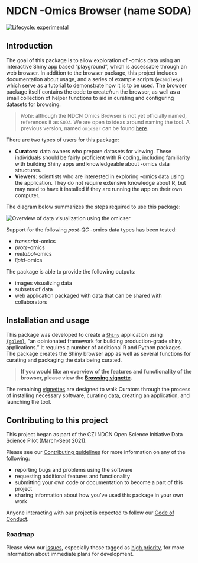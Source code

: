 
<!-- README.md is generated from README.Rmd. Please edit that file -->

# NDCN -Omics Browser (name SODA)

<!-- badges: start -->

[![Lifecycle:
experimental](https://img.shields.io/badge/lifecycle-experimental-orange.svg)](https://lifecycle.r-lib.org/articles/stages.html#experimental)
<!-- badges: end -->

## Introduction

The goal of this package is to allow exploration of -omics data using an
interactive Shiny app based “playground”, which is accessable through an
web browser. In addition to the browser package, this project includes
documentation about usage, and a series of example scripts (`examples/`)
which serve as a tutorial to demonstrate how it is to be used. The
browser package itself contains the code to create/run the browser, as
well as a small collection of helper functions to aid in curating and
configuring datasets for browsing.

> *Note*: although the NDCN Omics Browser is not yet officially named,
> references it as `SODA`. We are open to ideas around naming the tool.
> A previous version, named `omicser` can be found
> [here](https://github.com/ndcn/omicser).

There are two types of users for this package:

-   **Curators**: data owners who prepare datasets for viewing. These
    individuals should be fairly proficient with R coding, including
    familiarity with building Shiny apps and knowledgeable about -omics
    data structures.
-   **Viewers**: scientists who are interested in exploring -omics data
    using the application. They do not require extensive knowledge about
    R, but may need to have it installed if they are running the app on
    their own computer.

The diagram below summarizes the steps required to use this package:

![Overview of data visualization using the
omicser](README-omicser-overview.png)

Support for the following *post-QC* -omics data types has been tested:

-   *transcript*-omics
-   *prote*-omics
-   *metabol*-omics
-   *lipid*-omics

The package is able to provide the following outputs:

-   images visualizing data
-   subsets of data
-   web application packaged with data that can be shared with
    collaborators

## Installation and usage

This package was developed to create a
[`Shiny`](https://shiny.rstudio.com/) application using  
[`{golem}`](https://github.com/ThinkR-open/golem), “an opinionated
framework for building production-grade shiny applications.” It requires
a number of additional R and Python packages. The package creates the
Shiny browser app as well as several functions for curating and
packaging the data being curated.

> **If you would like an overview of the features and functionality of
> the browser, please view the [Browsing
> vignette](https://ndcn.github.io/omicser/articles/browsing.html).**

The remaining
[vignettes](https://ndcn.github.io/omicser/articles/00_quickstart.html)
are designed to walk Curators through the process of installing
necessary software, curating data, creating an application, and
launching the tool.

## Contributing to this project

This project began as part of the CZI NDCN Open Science Initiative Data
Science Pilot (March-Sept 2021).

Please see our [Contributing guidelines](CONTRIBUTING.md) for more
information on any of the following:

-   reporting bugs and problems using the software
-   requesting additional features and functionality
-   submitting your own code or documentation to become a part of this
    project
-   sharing information about how you’ve used this package in your own
    work

Anyone interacting with our project is expected to follow our [Code of
Conduct](CODE_OF_CONDUCT.md).

### Roadmap

Please view our [issues](https://github.com/ndcn/omicser/issues),
especially those tagged as [high
priority](https://github.com/ndcn/omicser/issues?q=is%3Aopen+is%3Aissue+label%3A%22high+priority%22),
for more information about immediate plans for development.
